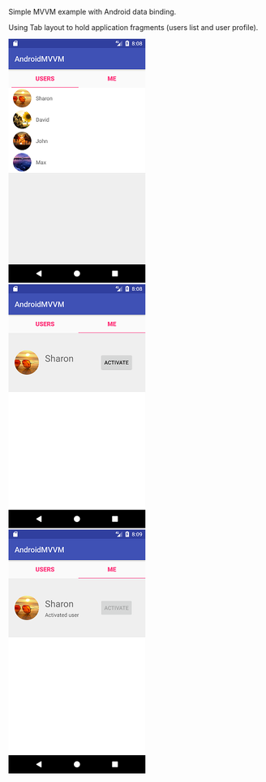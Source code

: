 Simple MVVM example with Android data binding.

Using Tab layout to hold application fragments (users list and user profile).

![Image of Yaktocat](images/users.png)
![Image of Yaktocat](images/profile-unactivate.png)
![Image of Yaktocat](images/profile-activate.png)
